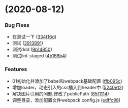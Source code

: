 #  (2020-08-12)


### Bug Fixes

* 在测试一下 ([334f16d](https://github.com/xgChange/webpack-config-learning/commit/334f16de219f2e60cc7d7718e2c83d971782644d))
* 测试 ([3913891](https://github.com/xgChange/webpack-config-learning/commit/39138918a6fa8bead6a1dc7f9319c665e3b57a16))
* 测试ddd ([9b14850](https://github.com/xgChange/webpack-config-learning/commit/9b1485006ce1678e14876134f23af49fdadd1103))
* 测试lint-staged ([4b168b4](https://github.com/xgChange/webpack-config-learning/commit/4b168b4ecd3c120d08d265aaa0fa34b482a63579))


### Features

* 01初始化并添加了babel和webpack基础配置 ([ffb095c](https://github.com/xgChange/webpack-config-learning/commit/ffb095ca054293b77352108a8d3e4e8911b26945))
* 增加loader，动态引入的css插入到header中 ([5240e12](https://github.com/xgChange/webpack-config-learning/commit/5240e12ce9fe9bba498f4c82e7bebcedb86798de))
* 解决图片引用的问题,修改了publicPath ([85f1114](https://github.com/xgChange/webpack-config-learning/commit/85f11148ebc7092a2487867a744b9d3a0e439cdf))
* 调整目录，添加配置文件webpack.config.js ([edffc98](https://github.com/xgChange/webpack-config-learning/commit/edffc98b407d27317dc07c6d008b09d035e5c389))



